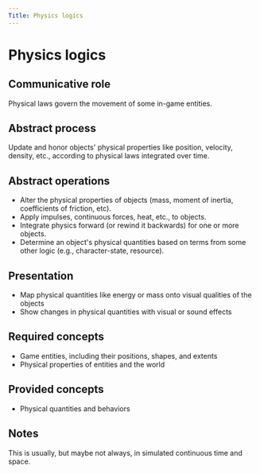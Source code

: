 ```yaml
---
Title: Physics logics 
---
```


# Physics logics

## Communicative role

Physical laws govern the movement of some in-game entities.

## Abstract process

Update and honor objects' physical properties like position, velocity, density, etc., according to physical laws integrated over time.

## Abstract operations

* Alter the physical properties of objects (mass, moment of inertia, coefficients of friction, etc).
* Apply impulses, continuous forces, heat, etc., to objects.
* Integrate physics forward (or rewind it backwards) for one or more objects.
* Determine an object's physical quantities based on terms from some other logic (e.g., character-state, resource).

## Presentation

* Map physical quantities like energy or mass onto visual qualities of the objects
* Show changes in physical quantities with visual or sound effects

## Required concepts

* Game entities, including their positions, shapes, and extents
* Physical properties of entities and the world

## Provided concepts

* Physical quantities and behaviors

## Notes

This is usually, but maybe not always, in simulated continuous time and space.
